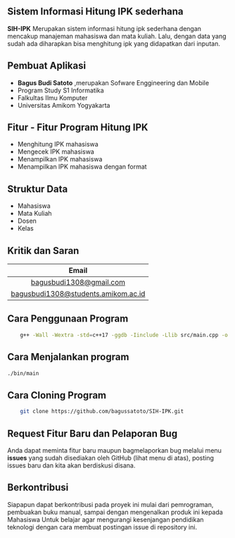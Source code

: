 
## Sistem Informasi Hitung IPK sederhana
**SIH-IPK** Merupakan sistem informasi hitung ipk sederhana dengan mencakup manajeman mahasiswa dan mata kuliah. Lalu, dengan data yang sudah ada diharapkan bisa menghitung ipk yang didapatkan dari inputan.

## Pembuat Aplikasi
  - **Bagus Budi Satoto** ,merupakan Sofware Enggineering dan Mobile 
  - Program Study S1 Informatika
  - Falkultas Ilmu Komputer
  - Universitas Amikom Yogyakarta

## Fitur - Fitur Program Hitung IPK
- Menghitung IPK mahasiswa
- Mengecek IPK mahasiswa
- Menampilkan IPK mahasiswa
- Menampilkan IPK mahasiswa dengan format

## Struktur Data
- Mahasiswa
- Mata Kuliah
- Dosen
- Kelas

## Kritik dan Saran 

| Email |
| :-------------: |
| bagusbudi1308@gmail.com |
| bagusbudi1308@students.amikom.ac.id |



## Cara Penggunaan Program

```bash 
    g++ -Wall -Wextra -std=c++17 -ggdb -Iinclude -Llib src/main.cpp -o bin/main
```

## Cara Menjalankan program

```bash
./bin/main
```

## Cara Cloning Program

```bash
    git clone https://github.com/bagussatoto/SIH-IPK.git 
```

## Request Fitur Baru dan Pelaporan Bug

Anda dapat meminta fitur baru maupun bagmelaporkan bug melalui menu **issues** yang sudah disediakan oleh GitHub 
(lihat menu di atas), posting issues baru dan kita akan berdiskusi disana.

## Berkontribusi

Siapapun dapat berkontribusi pada proyek ini mulai dari pemrograman, pembuakan buku manual, sampai dengan mengenalkan produk ini kepada Mahasiswa 
Untuk belajar agar mengurangi kesenjangan pendidikan teknologi dengan cara membuat postingan issue di repository ini.
